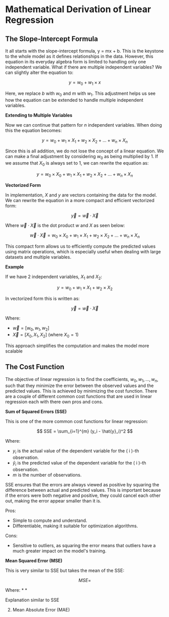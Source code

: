 # Mathematical Derivation of Linear Regression

## The Slope-Intercept Formula

It all starts with the slope-intercept formula, y = mx + b. This is the keystone to the whole model as it defines relationships in the data. However, this equation in its everyday algebra form is limited to handling only one independent variable. What if there are multiple independent variables? We can slightly alter the equation to:

$$ y = w_0 + w_1 \times x $$

Here, we replace $b$ with $w_0$ and $m$ with $w_1$. This adjustment helps us see how the equation can be extended to handle multiple independent variables.

**Extending to Multiple Variables**

Now we can continue that pattern for $n$ independent variables. When doing this the equation becomes:

$$ y = w_0 + w_1 \times X_1 + w_2 \times X_2 + ... + w_n \times X_n $$

Since this is all addition, we do not lose the concept of a linear equation. We can make a final adjustment by considering $w_0$ as being multiplied by 1. If we assume that $X_0$ is always set to 1, we can rewrite the equation as:

$$ y = w_0 \times X_0 + w_1 \times X_1 + w_2 \times X_2 + ... + w_n \times X_n $$

**Vectorized Form**

In implementation, $X$ and $y$ are vectors containing the data for the model. We can rewrite the equation in a more compact and efficient vectorized form: 

$$ \vec{y} = \vec{w} \cdot \vec{X} $$

Where $\vec{w} \cdot \vec{X}$ is the dot product $w$ and $X$ as seen below:

$$ \vec{w} \cdot \vec{X} = w_0 \times X_0 + w_1 \times X_1 + w_2 \times X_2 + ... + w_n \times X_n $$

This compact form allows us to efficiently compute the predicted values using matrix operations, which is especially useful when dealing with large datasets and multiple variables.

**Example** 

If we have 2 independent variables, $X_1$ and $X_2$:

$$ y = w_0 + w_1 \times X_1 + w_2 \times X_2 $$

In vectorized form this is written as:

$$ \vec{y} = \vec{w} \cdot \vec{X} $$

Where: 

* $\vec{w} = [w_0, w_1, w_2]$
* $\vec{X} = [X_0, X_1, X_2]$ (where $X_0 = 1$)

This approach simplifies the computation and makes the model more scalable

## The Cost Function

The objective of linear regression is to find the coefficients, $w_0, w_1, ..., w_n$, such that they minimize the error between the observed values and the predicted values. This is achieved by minimizing the cost function. There are a couple of different common cost functions that are used in linear regression each with there own pros and cons. 

**Sum of Squared Errors (SSE)**

This is one of the more common cost functions for linear regression:

$$ SSE = \sum_{i=1}^{m} (y_i - \hat{y}_i)^2 $$

Where:
* $y_i$ is the actual value of the dependent variable for the ( i )-th observation.
* $\hat{y}_i$ is the predicted value of the dependent variable for the ( i )-th observation.
* $m$ is the number of observations.

SSE ensures that the errors are always viewed as positive by squaring the difference between actual and predicted values. This is important because if the errors were both negative and positive, they could cancel each other out, making the error appear smaller than it is.

Pros:
* Simple to compute and understand.
* Differentiable, making it suitable for optimization algorithms.

Cons:
* Sensitive to outliers, as squaring the error means that outliers have a much greater impact on the model's training.

**Mean Squared Error (MSE)**

This is very similar to SSE but takes the mean of the SSE:

$$ MSE = $$

Where:
* 
* 

Explanation similar to SSE

2. Mean Absolute Error (MAE)
